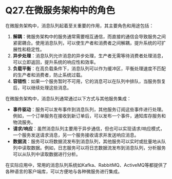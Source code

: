 # Q27.在微服务架构中的角色

在微服务架构中，消息队列起着至关重要的作用，其主要角色和用途包括：

1. **解耦**：微服务架构中的服务通常需要相互通信，而直接的通信会导致服务之间紧密耦合。使用消息队列，可以使生产者和消费者之间解耦，提升系统的可扩展性和稳定性。
2. **异步处理**：消息队列允许消息的异步处理，生产者无需等待消费者处理消息，可以立即返回，提升系统的响应性和效率。
3. **负载平衡**：在高负载条件下，消息队列可以作为缓冲区，平衡处理速度不匹配的生产者和消费者，防止系统过载。
4. **容错性**：如果一个服务暂时不可用，它的消息可以在队列中排队，当服务恢复后，可以继续处理这些消息。

在微服务架构中，消息队列通常通过以下方式与其他服务集成：

- **事件驱动**：服务可以发布事件到消息队列，其他服务订阅这些事件进行处理。例如，一个订单服务在接收到新订单后，可以发布一个事件，通知库存服务和物流服务。
- **请求/响应**：虽然消息队列主要用于异步通信，但也可以实现请求/响应模式，一个服务发送请求消息，另一个服务接收请求并发送响应消息。
- **数据流**：服务可以将数据流发布到消息队列，其他服务可以实时或批量地从队列中读取数据。例如，日志服务可以将日志数据流发布到消息队列，分析服务可以从队列中读取数据进行分析。

在实际应用中，常用的消息队列系统如Kafka、RabbitMQ、ActiveMQ等都提供了各种语言的客户端库，可以方便地与各种微服务进行集成。